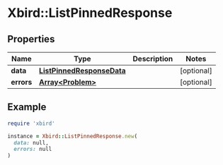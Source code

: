 # Xbird::ListPinnedResponse

## Properties

| Name | Type | Description | Notes |
| ---- | ---- | ----------- | ----- |
| **data** | [**ListPinnedResponseData**](ListPinnedResponseData.md) |  | [optional] |
| **errors** | [**Array&lt;Problem&gt;**](Problem.md) |  | [optional] |

## Example

```ruby
require 'xbird'

instance = Xbird::ListPinnedResponse.new(
  data: null,
  errors: null
)
```

